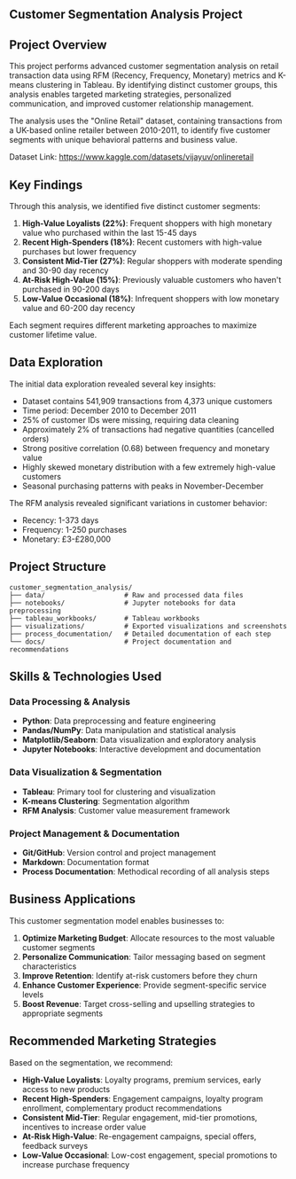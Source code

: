 ## Customer Segmentation Analysis Project

## Project Overview

This project performs advanced customer segmentation analysis on retail transaction data using RFM (Recency, Frequency, Monetary) metrics and K-means clustering in Tableau. By identifying distinct customer groups, this analysis enables targeted marketing strategies, personalized communication, and improved customer relationship management.

The analysis uses the "Online Retail" dataset, containing transactions from a UK-based online retailer between 2010-2011, to identify five customer segments with unique behavioral patterns and business value.

Dataset Link: https://www.kaggle.com/datasets/vijayuv/onlineretail

## Key Findings

Through this analysis, we identified five distinct customer segments:

1. **High-Value Loyalists (22%)**: Frequent shoppers with high monetary value who purchased within the last 15-45 days
2. **Recent High-Spenders (18%)**: Recent customers with high-value purchases but lower frequency
3. **Consistent Mid-Tier (27%)**: Regular shoppers with moderate spending and 30-90 day recency
4. **At-Risk High-Value (15%)**: Previously valuable customers who haven't purchased in 90-200 days
5. **Low-Value Occasional (18%)**: Infrequent shoppers with low monetary value and 60-200 day recency

Each segment requires different marketing approaches to maximize customer lifetime value.

## Data Exploration

The initial data exploration revealed several key insights:

- Dataset contains 541,909 transactions from 4,373 unique customers
- Time period: December 2010 to December 2011
- 25% of customer IDs were missing, requiring data cleaning
- Approximately 2% of transactions had negative quantities (cancelled orders)
- Strong positive correlation (0.68) between frequency and monetary value
- Highly skewed monetary distribution with a few extremely high-value customers
- Seasonal purchasing patterns with peaks in November-December

The RFM analysis revealed significant variations in customer behavior:
- Recency: 1-373 days
- Frequency: 1-250 purchases
- Monetary: £3-£280,000

## Project Structure
```
customer_segmentation_analysis/
├── data/                    # Raw and processed data files
├── notebooks/               # Jupyter notebooks for data preprocessing
├── tableau_workbooks/       # Tableau workbooks
├── visualizations/          # Exported visualizations and screenshots
├── process_documentation/   # Detailed documentation of each step
└── docs/                    # Project documentation and recommendations
```

## Skills & Technologies Used

### Data Processing & Analysis
- **Python**: Data preprocessing and feature engineering
- **Pandas/NumPy**: Data manipulation and statistical analysis
- **Matplotlib/Seaborn**: Data visualization and exploratory analysis
- **Jupyter Notebooks**: Interactive development and documentation

### Data Visualization & Segmentation
- **Tableau**: Primary tool for clustering and visualization
- **K-means Clustering**: Segmentation algorithm
- **RFM Analysis**: Customer value measurement framework

### Project Management & Documentation
- **Git/GitHub**: Version control and project management
- **Markdown**: Documentation format
- **Process Documentation**: Methodical recording of all analysis steps

## Business Applications

This customer segmentation model enables businesses to:

1. **Optimize Marketing Budget**: Allocate resources to the most valuable customer segments
2. **Personalize Communication**: Tailor messaging based on segment characteristics
3. **Improve Retention**: Identify at-risk customers before they churn
4. **Enhance Customer Experience**: Provide segment-specific service levels
5. **Boost Revenue**: Target cross-selling and upselling strategies to appropriate segments

## Recommended Marketing Strategies

Based on the segmentation, we recommend:

- **High-Value Loyalists**: Loyalty programs, premium services, early access to new products
- **Recent High-Spenders**: Engagement campaigns, loyalty program enrollment, complementary product recommendations
- **Consistent Mid-Tier**: Regular engagement, mid-tier promotions, incentives to increase order value
- **At-Risk High-Value**: Re-engagement campaigns, special offers, feedback surveys
- **Low-Value Occasional**: Low-cost engagement, special promotions to increase purchase frequency
